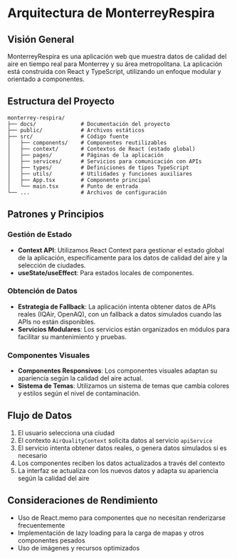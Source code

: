 # Arquitectura de MonterreyRespira

## Visión General

MonterreyRespira es una aplicación web que muestra datos de calidad del aire en tiempo real para Monterrey y su área metropolitana. La aplicación está construida con React y TypeScript, utilizando un enfoque modular y orientado a componentes.

## Estructura del Proyecto

```
monterrey-respira/
├── docs/              # Documentación del proyecto
├── public/            # Archivos estáticos
├── src/               # Código fuente
│   ├── components/    # Componentes reutilizables
│   ├── context/       # Contextos de React (estado global)
│   ├── pages/         # Páginas de la aplicación
│   ├── services/      # Servicios para comunicación con APIs
│   ├── types/         # Definiciones de tipos TypeScript
│   ├── utils/         # Utilidades y funciones auxiliares
│   ├── App.tsx        # Componente principal
│   └── main.tsx       # Punto de entrada
└── ...                # Archivos de configuración
```

## Patrones y Principios

### Gestión de Estado

- **Context API**: Utilizamos React Context para gestionar el estado global de la aplicación, específicamente para los datos de calidad del aire y la selección de ciudades.
- **useState/useEffect**: Para estados locales de componentes.

### Obtención de Datos

- **Estrategia de Fallback**: La aplicación intenta obtener datos de APIs reales (IQAir, OpenAQ), con un fallback a datos simulados cuando las APIs no están disponibles.
- **Servicios Modulares**: Los servicios están organizados en módulos para facilitar su mantenimiento y pruebas.

### Componentes Visuales

- **Componentes Responsivos**: Los componentes visuales adaptan su apariencia según la calidad del aire actual.
- **Sistema de Temas**: Utilizamos un sistema de temas que cambia colores y estilos según el nivel de contaminación.

## Flujo de Datos

1. El usuario selecciona una ciudad
2. El contexto `AirQualityContext` solicita datos al servicio `apiService`
3. El servicio intenta obtener datos reales, o genera datos simulados si es necesario
4. Los componentes reciben los datos actualizados a través del contexto
5. La interfaz se actualiza con los nuevos datos y adapta su apariencia según la calidad del aire

## Consideraciones de Rendimiento

- Uso de React.memo para componentes que no necesitan renderizarse frecuentemente
- Implementación de lazy loading para la carga de mapas y otros componentes pesados
- Uso de imágenes y recursos optimizados

